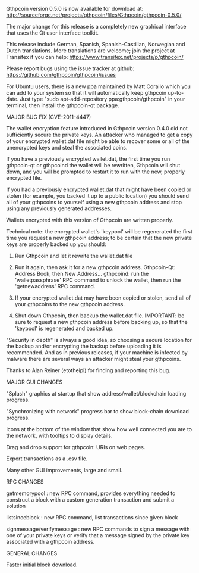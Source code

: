 Gthpcoin version 0.5.0 is now available for download at:
http://sourceforge.net/projects/gthpcoin/files/Gthpcoin/gthpcoin-0.5.0/

The major change for this release is a completely new graphical interface that uses the Qt user interface toolkit.

This release include German, Spanish, Spanish-Castilian, Norwegian and Dutch translations. More translations are welcome; join the project at Transifex if you can help:
https://www.transifex.net/projects/p/gthpcoin/

Please report bugs using the issue tracker at github:
https://github.com/gthpcoin/gthpcoin/issues

For Ubuntu users, there is a new ppa maintained by Matt Corallo which you can add to your system so that it will automatically keep gthpcoin up-to-date.  Just type "sudo apt-add-repository ppa:gthpcoin/gthpcoin" in your terminal, then install the gthpcoin-qt package.

MAJOR BUG FIX  (CVE-2011-4447)

The wallet encryption feature introduced in Gthpcoin version 0.4.0 did not sufficiently secure the private keys. An attacker who
managed to get a copy of your encrypted wallet.dat file might be able to recover some or all of the unencrypted keys and steal the
associated coins.

If you have a previously encrypted wallet.dat, the first time you run gthpcoin-qt or gthpcoind the wallet will be rewritten, Gthpcoin will
shut down, and you will be prompted to restart it to run with the new, properly encrypted file.

If you had a previously encrypted wallet.dat that might have been copied or stolen (for example, you backed it up to a public
location) you should send all of your gthpcoins to yourself using a new gthpcoin address and stop using any previously generated addresses.

Wallets encrypted with this version of Gthpcoin are written properly.

Technical note: the encrypted wallet's 'keypool' will be regenerated the first time you request a new gthpcoin address; to be certain that the
new private keys are properly backed up you should:

1. Run Gthpcoin and let it rewrite the wallet.dat file

2. Run it again, then ask it for a new gthpcoin address.
Gthpcoin-Qt: Address Book, then New Address...
gthpcoind: run the 'walletpassphrase' RPC command to unlock the wallet,  then run the 'getnewaddress' RPC command.

3. If your encrypted wallet.dat may have been copied or stolen, send  all of your gthpcoins to the new gthpcoin address.

4. Shut down Gthpcoin, then backup the wallet.dat file.
IMPORTANT: be sure to request a new gthpcoin address before backing up, so that the 'keypool' is regenerated and backed up.

"Security in depth" is always a good idea, so choosing a secure location for the backup and/or encrypting the backup before uploading it is recommended. And as in previous releases, if your machine is infected by malware there are several ways an attacker might steal your gthpcoins.

Thanks to Alan Reiner (etotheipi) for finding and reporting this bug.

MAJOR GUI CHANGES

"Splash" graphics at startup that show address/wallet/blockchain loading progress.

"Synchronizing with network" progress bar to show block-chain download progress.

Icons at the bottom of the window that show how well connected you are to the network, with tooltips to display details.

Drag and drop support for gthpcoin: URIs on web pages.

Export transactions as a .csv file.

Many other GUI improvements, large and small.

RPC CHANGES

getmemorypool : new RPC command, provides everything needed to construct a block with a custom generation transaction and submit a solution

listsinceblock : new RPC command, list transactions since given block

signmessage/verifymessage : new RPC commands to sign a message with one of your private keys or verify that a message signed by the private key associated with a gthpcoin address.

GENERAL CHANGES

Faster initial block download.
